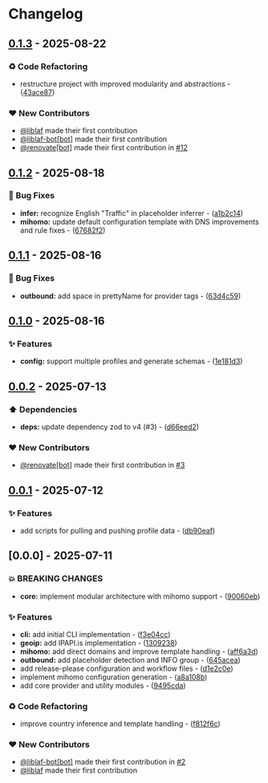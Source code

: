 # Changelog

## [0.1.3](https://github.com/liblaf/sub-store/compare/v0.1.2..v0.1.3) - 2025-08-22

### ♻ Code Refactoring

- restructure project with improved modularity and abstractions - ([43ace87](https://github.com/liblaf/sub-store/commit/43ace87083c6fca6c797f1078d91aa0129cd1851))

### ❤️ New Contributors

- [@liblaf](https://github.com/liblaf) made their first contribution
- [@liblaf-bot[bot]](https://github.com/apps/liblaf-bot) made their first contribution
- [@renovate[bot]](https://github.com/apps/renovate) made their first contribution in [#12](https://github.com/liblaf/sub-store/pull/12)

## [0.1.2](https://github.com/liblaf/sub-store/compare/v0.1.1..v0.1.2) - 2025-08-18

### 🐛 Bug Fixes

- **infer:** recognize English "Traffic" in placeholder inferrer - ([a1b2c14](https://github.com/liblaf/sub-store/commit/a1b2c14725060df8ef041bf50fbca5cfdfeda344))
- **mihomo:** update default configuration template with DNS improvements and rule fixes - ([67682f2](https://github.com/liblaf/sub-store/commit/67682f2f3497785815e6b047b7439d0c1c4468a8))

## [0.1.1](https://github.com/liblaf/sub-store/compare/v0.1.0..v0.1.1) - 2025-08-16

### 🐛 Bug Fixes

- **outbound:** add space in prettyName for provider tags - ([63d4c59](https://github.com/liblaf/sub-store/commit/63d4c59618ac5374dc1697bfb346e9df670d13d8))

## [0.1.0](https://github.com/liblaf/sub-store/compare/v0.0.2..v0.1.0) - 2025-08-16

### ✨ Features

- **config:** support multiple profiles and generate schemas - ([1e181d3](https://github.com/liblaf/sub-store/commit/1e181d36765fbea489d1664eb02f19de51a1762f))

## [0.0.2](https://github.com/liblaf/sub-store/compare/v0.0.1..v0.0.2) - 2025-07-13

### ⬆️ Dependencies

- **deps:** update dependency zod to v4 (#3) - ([d66eed2](https://github.com/liblaf/sub-store/commit/d66eed25f66dd0216cf562a228ea602cd7309b7d))

### ❤️ New Contributors

- [@renovate[bot]](https://github.com/apps/renovate) made their first contribution in [#3](https://github.com/liblaf/sub-store/pull/3)

## [0.0.1](https://github.com/liblaf/sub-store/compare/v0.0.0..v0.0.1) - 2025-07-12

### ✨ Features

- add scripts for pulling and pushing profile data - ([db90eaf](https://github.com/liblaf/sub-store/commit/db90eaf0dc93b200c8b4ef3c1eb8ad11d6cd2a61))

## [0.0.0] - 2025-07-11

### 💥 BREAKING CHANGES

- **core:** implement modular architecture with mihomo support - ([90060eb](https://github.com/liblaf/sub-store/commit/90060eb9e065dbbd0c64100e56eee71b640e9b72))

### ✨ Features

- **cli:** add initial CLI implementation - ([f3e04cc](https://github.com/liblaf/sub-store/commit/f3e04ccd09251a55d1fbfc181fc24a6955539d75))
- **geoip:** add IPAPI.is implementation - ([1309238](https://github.com/liblaf/sub-store/commit/130923898fb6799be1b76700e79decf52c1fc9b1))
- **mihomo:** add direct domains and improve template handling - ([aff6a3d](https://github.com/liblaf/sub-store/commit/aff6a3d4ed4c113dd7fd31cff1e779d27c314d8f))
- **outbound:** add placeholder detection and INFO group - ([645acea](https://github.com/liblaf/sub-store/commit/645acea9a4c439a3cbd6d2b4c5760a4cdee3e14a))
- add release-please configuration and workflow files - ([d1e2c0e](https://github.com/liblaf/sub-store/commit/d1e2c0e493e49447255e99b66609c9e4ff0c6f5b))
- implement mihomo configuration generation - ([a8a108b](https://github.com/liblaf/sub-store/commit/a8a108be1eb2ad7bd2c677e89b437d09764507f9))
- add core provider and utility modules - ([9495cda](https://github.com/liblaf/sub-store/commit/9495cda36664bad676350b08fb95a021afcd9613))

### ♻ Code Refactoring

- improve country inference and template handling - ([f812f6c](https://github.com/liblaf/sub-store/commit/f812f6c7c2795b35b2d2e14caf67c15a8c6accd6))

### ❤️ New Contributors

- [@liblaf-bot[bot]](https://github.com/apps/liblaf-bot) made their first contribution in [#2](https://github.com/liblaf/sub-store/pull/2)
- [@liblaf](https://github.com/liblaf) made their first contribution
